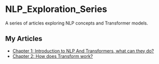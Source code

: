 # NLP_Exploration_Series
A series of articles exploring NLP concepts and Transformer models. 
## My Articles
- [Chapter 1: Introduction to NLP And Transformers, what can they do?](Chapter1_NLPSeries.md)
- [Chapter 2: How does Transform work?](Chapter2_NLPSeries.md) 
  
